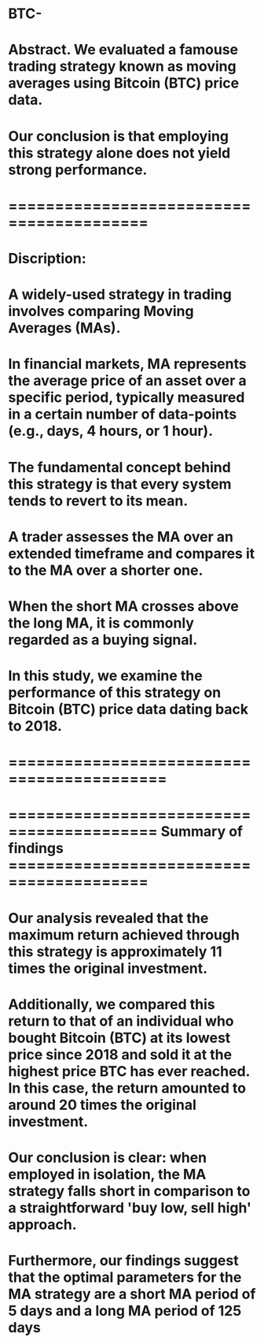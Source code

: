 # BTC-

# Abstract. We evaluated a famouse trading strategy known as moving averages using Bitcoin (BTC) price data. 
# Our conclusion is that employing this strategy alone does not yield strong performance.

# =========================================

# Discription: 

# A widely-used strategy in trading involves comparing Moving Averages (MAs). 

# In financial markets, MA represents the average price of an asset over a specific period, typically measured in a certain number of data-points (e.g., days, 4 hours, or 1 hour).

# The fundamental concept behind this strategy is that every system tends to revert to its mean.

# A trader assesses the MA over an extended timeframe and compares it to the MA over a shorter one.

# When the short MA crosses above the long MA, it is commonly regarded as a buying signal.

# In this study, we examine the performance of this strategy on Bitcoin (BTC) price data dating back to 2018.

# ===========================================


# ========================================== Summary of findings =========================================

# Our analysis revealed that the maximum return achieved through this strategy is approximately 11 times the original investment.

# Additionally, we compared this return to that of an individual who bought Bitcoin (BTC) at its lowest price since 2018 and sold it at the highest price BTC has ever reached. In this case, the return amounted to around 20 times the original investment.

# Our conclusion is clear: when employed in isolation, the MA strategy falls short in comparison to a straightforward 'buy low, sell high' approach.

# Furthermore, our findings suggest that the optimal parameters for the MA strategy are a short MA period of 5 days and a long MA period of 125 days
